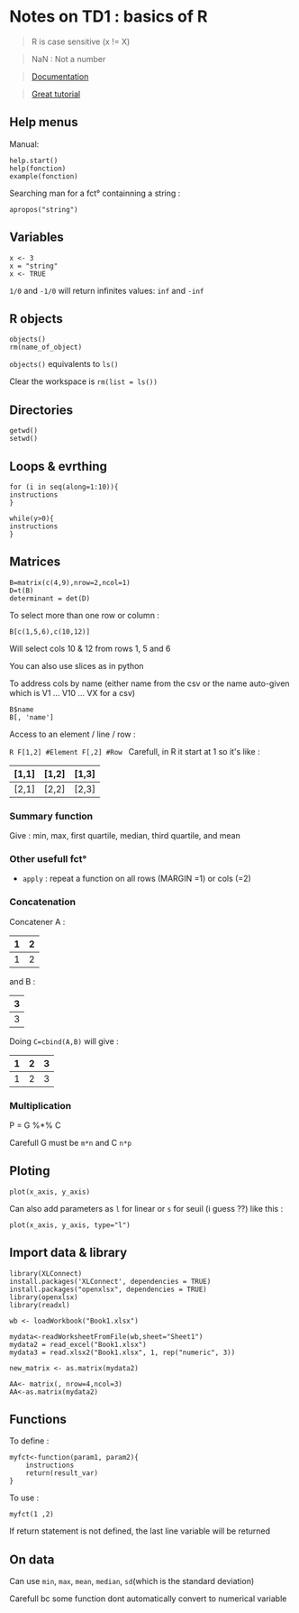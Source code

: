 # Notes on TD1 : basics of R

> R is case sensitive (x != X)

> NaN : Not a number

> [Documentation](https://www.rdocumentation.org)

> [Great tutorial](https://swcarpentry.github.io/r-novice-inflammation/)

## Help menus

Manual:

    help.start()
    help(fonction)
    example(fonction)

Searching man for a fct° containning a string :

    apropos("string")

## Variables

    x <- 3
    x = "string"
    x <- TRUE

`1/0` and `-1/0` will return infinites values: `inf` and `-inf`

## R objects

    objects()
    rm(name_of_object)

`objects()` equivalents to  `ls()` 

Clear the workspace is `rm(list = ls())`

## Directories 

    getwd()
    setwd()

## Loops & evrthing

    for (i in seq(along=1:10)){
    instructions
    }

    while(y>0){
    instructions
    }

## Matrices

    B=matrix(c(4,9),nrow=2,ncol=1)
    D=t(B)
    determinant = det(D)

To select more than one row or column :

    B[c(1,5,6),c(10,12)]

Will select cols 10 & 12 from rows 1, 5 and 6

You can also use slices as in python

To address cols by name (either name from the csv or the name auto-given which is V1 ... V10 ... VX for a csv)

    B$name
    B[, 'name']

Access to an element / line / row :

`R
    F[1,2] #Element
    F[,2] #Row
`
Carefull, in R it start at 1 so it's like :

| [1,1] | [1,2] | [1,3]
| :--: | :--:| :--:|
| [2,1] | [2,2] | [2,3] |


### Summary function

Give : min, max, first quartile, median, third quartile, and mean

### Other usefull fct°

* `apply` : repeat a function on all rows (MARGIN =1) or cols (=2)
### Concatenation

Concatener A :

| 1 | 2 |
| :--: | :--: |
| 1 | 2 |

and B :

| 3 |
| :--: |
| 3 |

Doing `C=cbind(A,B)` will give :

| 1 | 2 | 3 |
| :--: | :--: | :--: | 
| 1 | 2 | 3 | 

### Multiplication

 P = G %*% C

 Carefull G must be `m*n` and C `n*p`

## Ploting

    plot(x_axis, y_axis)

Can also add parameters as `l` for linear or `s` for seuil (i guess ??) like this :

    plot(x_axis, y_axis, type="l")

## Import data & library 

    library(XLConnect)
    install.packages('XLConnect', dependencies = TRUE)
    install.packages("openxlsx", dependencies = TRUE)
    library(openxlsx)
    library(readxl)

    wb <- loadWorkbook("Book1.xlsx")

    mydata<-readWorksheetFromFile(wb,sheet="Sheet1")
    mydata2 = read_excel("Book1.xlsx")
    mydata3 = read.xlsx2("Book1.xlsx", 1, rep("numeric", 3))

    new_matrix <- as.matrix(mydata2)

    AA<- matrix(, nrow=4,ncol=3)
    AA<-as.matrix(mydata2)

## Functions

To define :

    myfct<-function(param1, param2){
        instructions
        return(result_var)
    }

To use :

    myfct(1 ,2)

If return statement is not defined, the last line variable will be returned

## On data 

Can use `min`, `max`, `mean`, `median`, `sd`(which is the standard deviation)

Carefull bc some function dont automatically convert to numerical variable